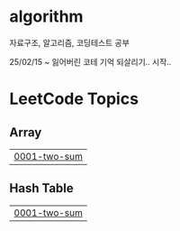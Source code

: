 # algorithm

자료구조, 알고리즘, 코딩테스트 공부

25/02/15 ~ 
잃어버린 코테 기억 되살리기.. 시작..

<!---LeetCode Topics Start-->
# LeetCode Topics
## Array
|  |
| ------- |
| [0001-two-sum](https://github.com/leejongseok1/algorithm/tree/master/0001-two-sum) |
## Hash Table
|  |
| ------- |
| [0001-two-sum](https://github.com/leejongseok1/algorithm/tree/master/0001-two-sum) |
<!---LeetCode Topics End-->